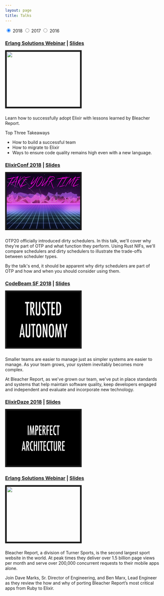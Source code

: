 ```yaml
---
layout: page
title: Talks
---
```




<div>
  <input id="tab1" type="radio" name="tabs" checked>
  <label for="tab1">2018</label>

  <input id="tab2" type="radio" name="tabs">
  <label for="tab2">2017</label>

  <input id="tab3" type="radio" name="tabs">
  <label for="tab3">2016</label>

  <!-- <input id="tab4" type="radio" name="tabs">
  <label for="tab4">2015</label> -->

  <section id="content1">
    <div class="clearfix">
      <div class="talk-left">
        <h2 style="font-size:16px;"><a target="_blank" href="https://www.erlang-solutions.com/resources/webinars.html">Erlang Solutions Webinar</a> | <a target="_blank" href="https://www.slideshare.net/bgmarx/adopting-elixir">Slides</a></h2>
        <a href="http://www.youtube.com/watch?feature=player_embedded&v=mott8ie-N0M" target="_blank"><img src="/public/images/talks/adopting-elixir.png" alt="" width="240" height="180" border="5" /></a>
      </div>
      <div class="talk-right">
        <h2 style="font-size:16px;"></h2>
        <div class="talk-desc">
          <p>Learn how to successfully adopt Elixir with lessons learned by Bleacher Report.</p>
          <p>Top Three Takeaways</p>
          <ul>
            <li>How to build a successful team</li>
            <li>How to migrate to Elixir</li>
            <li>Ways to ensure code quality remains high even with a new language.</li>
          </ul>
        </div>
      </div>
    </div>
    <div class="clearfix">
      <div class="talk-left">
        <h2 style="font-size:16px;"><a target="_blank" href="https://elixirconf.com/">ElixirConf 2018</a> | <a target="_blank" href="https://www.slideshare.net/bgmarx/take-your-time-113266815">Slides</a></h2>
        <a href="http://www.youtube.com/watch?feature=player_embedded&v=_ANg28Pello" target="_blank"><img src="/public/images/talks/take-your-time.png" alt="" width="240" height="180" border="5" /></a>
      </div>
      <div class="talk-right">
        <h2 style="font-size:16px;"></h2>
        <div class="talk-desc">
          <p>OTP20 officially introduced dirty schedulers. In this talk, we'll cover why they're part of OTP and what function they perform. Using Rust NIFs, we'll compare schedulers and dirty schedulers to illustrate the trade-offs between scheduler types.</p>
          <p>By the talk's end, it should be apparent why dirty schedulers are part of OTP and how and when you should consider using them.</p>
        </div>
      </div>
    </div>
    <div class="clearfix">
      <div class="talk-left">
        <h2 style="font-size:16px;"><a target="_blank" href="https://www.codesync.global/conferences/code-beam-sf-2018/">CodeBeam SF 2018</a> | <a target="_blank" href="https://www.slideshare.net/bgmarx/trusted-autonomy">Slides</a></h2>
        <a href="http://www.youtube.com/watch?feature=player_embedded&v=NAdCxr6C4DI" target="_blank"><img src="/public/images/talks/trusted-autonomy.png" alt="" width="240" height="180" border="5" /></a>
      </div>
      <div class="talk-right">
        <h2 style="font-size:16px;"></h2>
        <div class="talk-desc">
          <p>Smaller teams are easier to manage just as simpler systems are easier to manage. As your team grows, your system inevitably becomes more complex.</p>
          <p>At Bleacher Report, as we've grown our team, we've put in place standards and systems that help maintain software quality, keep developers engaged and independent and evaluate and incorporate new technology.</p>
        </div>
      </div>
    </div>
    <div class="clearfix">
      <div class="talk-left">
        <h2 style="font-size:16px;"><a target="_blank" href="http://www.elixirdaze.com/">ElixirDaze 2018</a> | <a target="_blank" href="https://www.slideshare.net/bgmarx/imperfect-architecture">Slides</a></h2>
        <a href="http://www.youtube.com/watch?feature=player_embedded&v=_h6A2MMFXgg" target="_blank"><img src="/public/images/talks/imperfect-architecture.png" alt="" width="240" height="180" border="5" /></a>
      </div>
      <div class="talk-right">
        <h2 style="font-size:16px;"></h2>
        <div class="talk-desc">
          <p></p>
          <p></p>
        </div>
      </div>
    </div>         
  </section>

  <section id="content2">

  </section>

  <section id="content3">
    <div class="talk-left">
      <h2 style="font-size:16px;"><a target="_blank" href="https://www.erlang-solutions.com/resources/webinars.html#18-months-of-elixir-in-production-at-2nd-largest-sport-website-in-the-world-26">Erlang Solutions Webinar</a> | <a target="_blank" href="https://www.slideshare.net/bgmarx/adopting-elixir">Slides</a></h2>
      <a href="http://www.youtube.com/watch?feature=player_embedded&v=AdY5AfXs7aw" target="_blank"><img src="/public/images/talks/elixir-retrospectiveg.png" alt="" width="240" height="180" border="5" /></a>
    </div>
    <div class="talk-right">
      <h2 style="font-size:16px;"></h2>
      <div class="talk-desc">
        <p>Bleacher Report, a division of Turner Sports, is the second largest sport website in the world. At peak times they deliver over 1.5 billion page views per month and serve over 200,000 concurrent requests to their mobile apps alone.</p>
        <p>Join Dave Marks, Sr. Director of Engineering, and Ben Marx, Lead Engineer as they review the how and why of porting Bleacher Report’s most critical apps from Ruby to Elixir.</p>
      </div>
    </div>
  </section>

  <!-- <section id="content4">

  </section> -->
</div>
